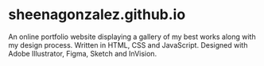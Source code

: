 # sheenagonzalez.github.io

An online portfolio website displaying a gallery of my best works along with my design process. Written in HTML, CSS and JavaScript. Designed with Adobe Illustrator, Figma, Sketch and InVision.
